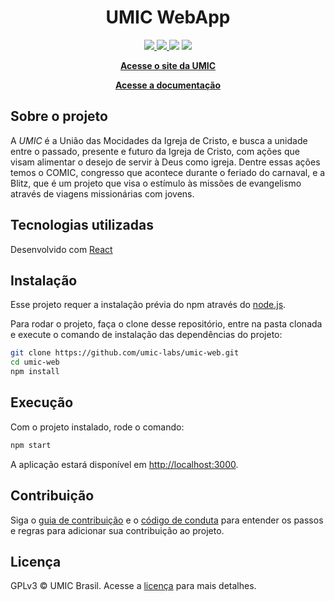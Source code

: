 <h1 align="center">UMIC WebApp</h1>

<p align="center">
    <a href="https://app.netlify.com/sites/umic/deploys" alt="netlify status" >
        <img src="https://api.netlify.com/api/v1/badges/2670b9bc-dcc5-4317-8abc-e90718476e6f/deploy-status" />
    </a>
    <a href="https://travis-ci.com/github/umic-labs/umic-web" alt="build status" >
        <img src="https://travis-ci.com/umic-labs/umic-web.svg?branch=master" />
    </a>
    <a href="https://codeclimate.com/github/umic-labs/umic-web/maintainability" alt="maintainability"><img src="https://api.codeclimate.com/v1/badges/3d98356b849882583815/maintainability" /></a>
    <a href="https://www.gnu.org/licenses/gpl-3.0" alt="licence" >
        <img src="https://img.shields.io/badge/License-GPLv3-blue.svg" />
    </a>
</p>

<p align="center">
    <a href="https://umic.com.br/"><strong>Acesse o site da UMIC</strong></a>
</p>

<p align="center">
    <a href="https://github.com/umic-labs/umic-wiki"><strong>Acesse a documentação</strong></a>
</p>

## Sobre o projeto

A *UMIC* é a União das Mocidades da Igreja de Cristo, e busca a unidade entre o passado, presente e futuro da Igreja de Cristo, com ações que visam alimentar o desejo de servir à Deus como igreja. Dentre essas ações temos o COMIC, congresso que acontece durante o feriado do carnaval, e a Blitz, que é um projeto que visa o estímulo às missões de evangelismo através de viagens missionárias com jovens.

## Tecnologias utilizadas

Desenvolvido com [React](https://reactjs.org/)

## Instalação

Esse projeto requer a instalação prévia do npm através do [node.js](https://nodejs.org/en/download/).

Para rodar o projeto, faça o clone desse repositório, entre na pasta clonada e execute o comando de instalação das dependências do projeto:

```bash
git clone https://github.com/umic-labs/umic-web.git
cd umic-web
npm install
```

## Execução

Com o projeto instalado, rode o comando:

```bash
npm start
```

A aplicação estará disponível em [http://localhost:3000](http://localhost:3000).

## Contribuição

Siga o [guia de contribuição](CONTRIBUTING.md) e o [código de conduta](CODE_OF_CONDUCT.md) para entender os passos e regras para adicionar sua contribuição ao projeto.

## Licença

GPLv3 © UMIC Brasil. Acesse a [licença](LICENSE) para mais detalhes.
